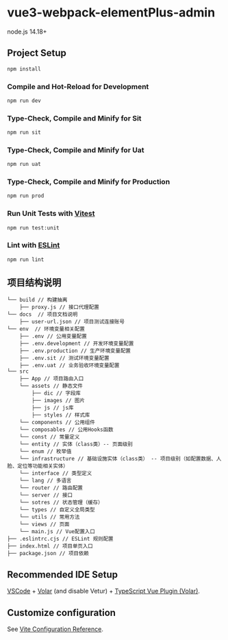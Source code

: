 # vue3-webpack-elementPlus-admin
node.js 14.18+
## Project Setup
```sh
npm install
```
### Compile and Hot-Reload for Development
```sh
npm run dev
```
### Type-Check, Compile and Minify for Sit
```sh
npm run sit
```
### Type-Check, Compile and Minify for Uat
```sh
npm run uat
```
### Type-Check, Compile and Minify for Production
```sh
npm run prod
```
### Run Unit Tests with [Vitest](https://vitest.dev/)
```sh
npm run test:unit
```
### Lint with [ESLint](https://eslint.org/)
```sh
npm run lint
```
## 项目结构说明
```
└── build // 构建抽离
    ├── proxy.js // 接口代理配置
└── docs  // 项目文档说明
    ├── user-url.json // 项目测试连接账号
└── env  // 环境变量相关配置
    ├── .env // 公用变量配置
    ├── .env.development // 开发环境变量配置
    ├── .env.production // 生产环境变量配置
    ├── .env.sit // 测试环境变量配置
    ├── .env.uat // 业务验收环境变量配置
└── src
    ├── App // 项目路由入口
    └── assets // 静态文件
        ├── dic // 字段库
        ├── images // 图片
        ├── js // js库
        ├── styles // 样式库
    └── components // 公用组件
    └── composables // 公用Hooks函数
    └── const // 常量定义
    └── entity // 实体（class类）-- 页面级别
    └── enum // 枚举值
    └── infrastructure // 基础设施实体（class类） -- 项目级别（如配置数据、人脸、定位等功能相关实体）
    └── interface // 类型定义
    └── lang // 多语言
    └── router // 路由配置
    └── server // 接口
    └── sotres // 状态管理（缓存）
    └── types // 自定义全局类型
    └── utils // 常用方法
    └── views // 页面
    └── main.js // Vue配置入口
├── .eslintrc.cjs // ESLint 规则配置
├── index.html // 项目单页入口
├── package.json // 项目依赖
```

## Recommended IDE Setup

[VSCode](https://code.visualstudio.com/) + [Volar](https://marketplace.visualstudio.com/items?itemName=Vue.volar) (and disable Vetur) + [TypeScript Vue Plugin (Volar)](https://marketplace.visualstudio.com/items?itemName=Vue.vscode-typescript-vue-plugin).

## Customize configuration

See [Vite Configuration Reference](https://vitejs.dev/config/).
